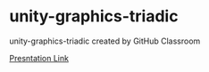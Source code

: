 # unity-graphics-triadic
unity-graphics-triadic created by GitHub Classroom

[Presntation Link](https://www.canva.com/design/DAF01K-Tfe0/ue3mEoSx1K57FGji0C7C0A/view)
